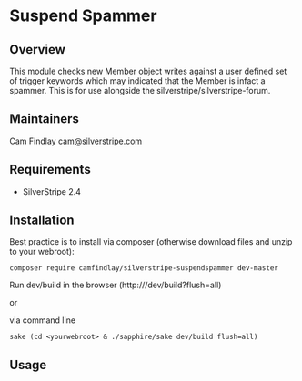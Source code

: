 # Suspend Spammer #

## Overview ##
This module checks new Member object writes against a user defined set of trigger keywords which may indicated that 
the Member is infact a spammer. This is for use alongside the silverstripe/silverstripe-forum.

## Maintainers ##
Cam Findlay <cam@silverstripe.com>

## Requirements ##
 * SilverStripe 2.4


## Installation ##

Best practice is to install via composer (otherwise download files and unzip to your webroot):

    composer require camfindlay/silverstripe-suspendspammer dev-master

Run dev/build in the browser (http://<yourwebsite>/dev/build?flush=all) 

or 

via command line

    sake (cd <yourwebroot> & ./sapphire/sake dev/build flush=all)

## Usage ##
